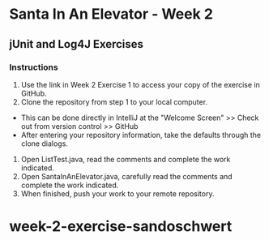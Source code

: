 # Santa In An Elevator - Week 2

## jUnit and Log4J Exercises

### Instructions

1. Use the link in Week 2 Exercise 1 to access your copy of the exercise in GitHub.
1. Clone the repository from step 1 to your local computer.
  * This can be done directly in IntelliJ at the "Welcome Screen" >> Check out from version control >> GitHub
  * After entering your repository information, take the defaults through the clone dialogs.
1. Open ListTest.java, read the comments and complete the work indicated.
1. Open SantaInAnElevator.java, carefully read the comments and complete the work indicated.
1. When finished, push your work to your remote repository.

# week-2-exercise-sandoschwert
